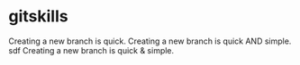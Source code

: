 # gitskills
Creating a new branch is quick.
Creating a new branch is quick AND simple.
sdf
Creating a new branch is quick & simple.
